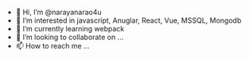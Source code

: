 - 👋 Hi, I’m @narayanarao4u
- 👀 I’m interested in javascript, Anuglar, React, Vue, MSSQL, Mongodb
- 🌱 I’m currently learning webpack
- 💞️ I’m looking to collaborate on ...
- 📫 How to reach me ...

<!---
narayanarao4u/narayanarao4u is a ✨ special ✨ repository because its `README.md` (this file) appears on your GitHub profile.
You can click the Preview link to take a look at your changes.
--->
